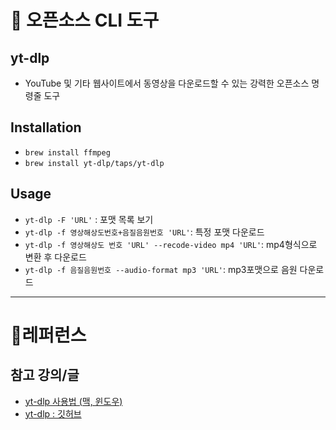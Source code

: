 # 🚀 오픈소스 CLI 도구

## yt-dlp

- YouTube 및 기타 웹사이트에서 동영상을 다운로드할 수 있는 강력한 오픈소스 명령줄 도구

## Installation

- `brew install ffmpeg`
- `brew install yt-dlp/taps/yt-dlp`

## Usage

- `yt-dlp -F 'URL'` : 포맷 목록 보기
- `yt-dlp -f 영상해상도번호+음질음원번호 'URL'`: 특정 포맷 다운로드
- `yt-dlp -f 영상해상도 번호 'URL' --recode-video mp4 'URL'`: mp4형식으로 변환 후 다운로드
- `yt-dlp -f 음질음원번호 --audio-format mp3 'URL'`: mp3포맷으로 음원 다운로드

---

# 🔗레퍼런스

## 참고 강의/글

- [yt-dlp 사용법 (맥, 윈도우)](https://madanhambo.tistory.com/entry/yt-dlp-%EC%82%AC%EC%9A%A9%EB%B2%95)
- [yt-dlp : 깃허브](https://github.com/yt-dlp/yt-dlp)
